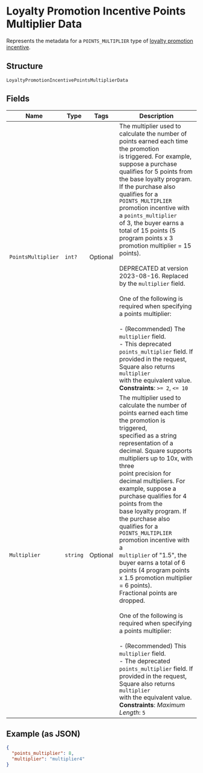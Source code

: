 
# Loyalty Promotion Incentive Points Multiplier Data

Represents the metadata for a `POINTS_MULTIPLIER` type of [loyalty promotion incentive](../../doc/models/loyalty-promotion-incentive.md).

## Structure

`LoyaltyPromotionIncentivePointsMultiplierData`

## Fields

| Name | Type | Tags | Description |
|  --- | --- | --- | --- |
| `PointsMultiplier` | `int?` | Optional | The multiplier used to calculate the number of points earned each time the promotion<br>is triggered. For example, suppose a purchase qualifies for 5 points from the base loyalty program.<br>If the purchase also qualifies for a `POINTS_MULTIPLIER` promotion incentive with a `points_multiplier`<br>of 3, the buyer earns a total of 15 points (5 program points x 3 promotion multiplier = 15 points).<br><br>DEPRECATED at version 2023-08-16. Replaced by the `multiplier` field.<br><br>One of the following is required when specifying a points multiplier:<br><br>- (Recommended) The `multiplier` field.<br>- This deprecated `points_multiplier` field. If provided in the request, Square also returns `multiplier`<br>  with the equivalent value.<br>**Constraints**: `>= 2`, `<= 10` |
| `Multiplier` | `string` | Optional | The multiplier used to calculate the number of points earned each time the promotion is triggered,<br>specified as a string representation of a decimal. Square supports multipliers up to 10x, with three<br>point precision for decimal multipliers. For example, suppose a purchase qualifies for 4 points from the<br>base loyalty program. If the purchase also qualifies for a `POINTS_MULTIPLIER` promotion incentive with a<br>`multiplier` of "1.5", the buyer earns a total of 6 points (4 program points x 1.5 promotion multiplier = 6 points).<br>Fractional points are dropped.<br><br>One of the following is required when specifying a points multiplier:<br><br>- (Recommended) This `multiplier` field.<br>- The deprecated `points_multiplier` field. If provided in the request, Square also returns `multiplier`<br>  with the equivalent value.<br>**Constraints**: *Maximum Length*: `5` |

## Example (as JSON)

```json
{
  "points_multiplier": 8,
  "multiplier": "multiplier4"
}
```

